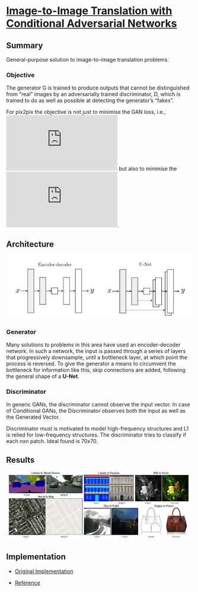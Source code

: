 # [Image-to-Image Translation with Conditional Adversarial Networks](https://arxiv.org/pdf/1611.07004.pdf)

## Summary 

General-purpose solution to image-to-image translation problems.


### Objective

The generator G is trained to produce outputs that cannot be distinguished from “real” images by an adversarially trained discriminator, D, which is trained to do as well as possible at detecting the generator’s “fakes”. 

For pix2pix the objective is not just to minimise the GAN loss, i.e., ![Loss](https://latex.codecogs.com/gif.latex?%5Cmathcal%7BL%7D_%7BcGAN%7D%5Cleft%20%28%20G%2CD%20%5Cright%20%29%20%3D%20%5Cmathbb%7BE%7D_%7Bx%2Cy%7D%5Cleft%20%5B%20%5Clog%20D%5Cleft%20%28%20x%2Cy%20%5Cright%20%29%20%5Cright%20%5D%20&plus;%20%5Cmathbb%7BE%7D_%7Bx%2Cz%7D%20%5Cleft%20%5B%20%5Clog%20%5Cleft%20%28%201%20-%20D%5Cleft%20%28%20x%2C%20G%5Cleft%20%28%20x%2C%20z%20%5Cright%20%29%20%5Cright%20%29%20%5Cright%20%29%20%5Cright%20%5D) but also to minimise the ![Loss](https://latex.codecogs.com/gif.latex?%5Cmathcal%7BL%7D_%7BL_1%7D%5Cleft%20%28%20G%20%5Cright%20%29%20%3D%20%5Cmathbb%7BE%7D_%7Bx%2Cy%2Cz%7D%5Cleft%20%5B%20%5Cleft%20%5C%7C%20y-G%5Cleft%20%28%20x%2Cy%20%5Cright%20%29%20%5Cright%20%5C%7C_%7B1%7D%20%5Cright%20%5D).

## Architecture

![Layout](assets/Architecture.jpg)

### Generator

Many solutions to problems in this area have used an encoder-decoder network. In such a network, the input is passed through a series of layers that progressively downsample, until a bottleneck layer, at which point the process is reversed.
To give the generator a means to circumvent the bottleneck for information like this, skip connections are added, following the general shape of a **U-Net**.

### Discriminator

In generic GANs, the discriminator cannot observe the input vector. In case of Conditional GANs, the Discriminator observes both the input as well as the Generated Vector.

Discriminator must is motivated to model high-frequency structures and L1 is relied for low-frequency structures. The discriminator tries to classify if each nxn patch. Ideal found is 70x70.

## Results

![Results](assets/Results.jpg)


## Implementation

* [Original Implementation](https://github.com/junyanz/pytorch-CycleGAN-and-pix2pix)

* [Reference](https://github.com/mrzhu-cool/pix2pix-pytorch)